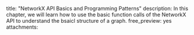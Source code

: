 title: "NetworkX API Basics and Programming Patterns"
description: In this chapter, we will learn how to use the basic function calls of the NetworkX API to understand the bsaicl structure of a graph.
free_preview: yes
attachments:


